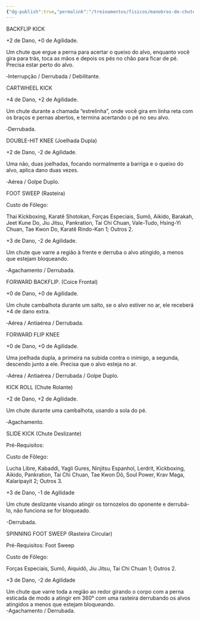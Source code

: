 ```yaml
---
{"dg-publish":true,"permalink":"/treinamentos/fisicos/manobras-de-chute/"}
---
```


BACKFLIP KICK

+2 de Dano, +0 de Agilidade.

Um chute que ergue a perna para acertar o queixo do alvo, enquanto você gira para trás, toca as mãos e depois os pés no chão para ficar de pé. Precisa estar perto do alvo.

‐Interrupção / Derrubada / Debilitante.

  

CARTWHEEL KICK

+4 de Dano, +2 de Agilidade.

Um chute durante a chamada “estrelinha”, onde você gira em linha reta com os braços e pernas abertos, e termina acertando o pé no seu alvo.

‐Derrubada.

  

DOUBLE-HIT KNEE (Joelhada Dupla)

+2 de Dano, -2 de Agilidade.

Uma não, duas joelhadas, focando normalmente a barriga e o queixo do alvo, aplica dano duas vezes.

‐Aérea / Golpe Duplo.

  

FOOT SWEEP (Rasteira)

Custo de Fôlego:

Thai Kickboxing, Karatê Shotokan, Forças Especiais, Sumô, Aikido, Barakah, Jeet Kune Do, Jiu Jitsu, Pankration, Tai Chi Chuan, Vale-Tudo, Hsing-Yi Chuan, Tae Kwon Do, Karatê Rindo-Kan 1; Outros 2.

  

+3 de Dano, -2 de Agilidade.

Um chute que varre a região à frente e derruba o alvo atingido, a menos que estejam bloqueando.

‐Agachamento / Derrubada.

  

FORWARD BACKFLIP. (Coice Frontal)

+0 de Dano, +0 de Agilidade.

Um chute cambalhota durante um salto, se o alvo estiver no ar, ele receberá +4 de dano extra.

‐Aérea / Antiaérea / Derrubada.

  

FORWARD FLIP KNEE

+0 de Dano, +0 de Agilidade.

Uma joelhada dupla, a primeira na subida contra o inimigo, a segunda, descendo junto a ele. Precisa que o alvo esteja no ar.

‐Aérea / Antiaérea / Derrubada / Golpe Duplo.

  

KICK ROLL (Chute Rolante)

+2 de Dano, +2 de Agilidade.

Um chute durante uma cambalhota, usando a sola do pé.

‐Agachamento.

  

SLIDE KICK (Chute Deslizante)

Pré-Requisitos:

Custo de Fôlego:

Lucha Libre, Kabaddi, Yagli Gures, Ninjitsu Espanhol, Lerdrit, Kickboxing, Aikido, Pankration, Tai Chi Chuan, Tae Kwon Dô, Soul Power, Krav Maga, Kalaripayit 2; Outros 3.

  

+3 de Dano, -1 de Agilidade

Um chute deslizante visando atingir os tornozelos do oponente e derrubá-lo, não funciona se for bloqueado.

-Derrubada.

  

SPINNING FOOT SWEEP (Rasteira Circular)

Pré-Requisitos: Foot Sweep

Custo de Fôlego:

Forças Especiais, Sumô, Aiquidô, Jiu Jitsu, Tai Chi Chuan 1; Outros 2.

  

+3 de Dano, -2 de Agilidade

Um chute que varre toda a região ao redor girando o corpo com a perna esticada de modo a atingir em 360° com uma rasteira derrubando os alvos atingidos a menos que estejam bloqueando.  
-Agachamento / Derrubada.


<script src="https://giscus.app/client.js"
        data-repo="Pl1z3r/suvantagi-wiki"
        data-repo-id="R_kgDONYZixw"
        data-category="Wiki Comments"
        data-category-id="DIC_kwDONYZix84Ck34K"
        data-mapping="pathname"
        data-strict="1"
        data-reactions-enabled="1"
        data-emit-metadata="0"
        data-input-position="top"
        data-theme="preferred_color_scheme"
        data-lang="pt"
        data-loading="lazy"
        crossorigin="anonymous"
        async>
</script>